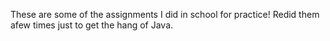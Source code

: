 These are some of the assignments I did in school for practice! Redid them afew times just to get the hang of Java.
